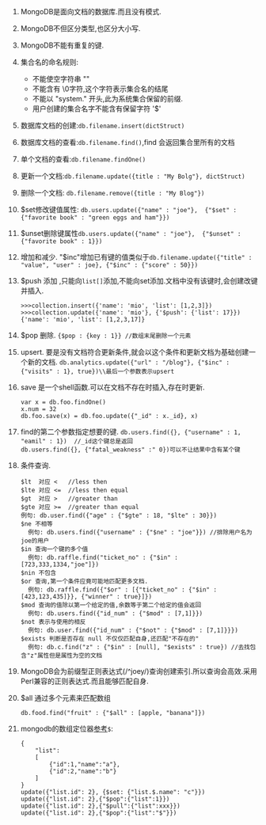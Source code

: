 1. MongoDB是面向文档的数据库.而且没有模式.
2. MongoDB不但区分类型,也区分大小写.
3. MongoDB不能有重复的键.
4. 集合名的命名规则:
	- 不能使空字符串 ""
	- 不能含有 \0字符,这个字符表示集合名的结尾
	- 不能以 "system." 开头,此为系统集合保留的前缀.
	- 用户创建的集合名字不能含有保留字符 '$'
5. 数据库文档的创建:`db.filename.insert(dictStruct)`
6. 数据库文档的查看:`db.filename.find()`,find 会返回集合里所有的文档
7. 单个文档的查看:`db.filename.findOne()`
8. 更新一个文档:`db.filename.update({title : "My Bolg"}, dictStruct)` 
9. 删除一个文档: `db.filename.remove({title : "My Blog"})`
10. $set修改键值属性: `db.users.update({"name" : "joe"}, 
			{"$set" : {"favorite book" : "green eggs and ham"}})`
11. $unset删除键属性`db.users.update({"name" : "joe"}, 
			{"$unset" : {"favorite book" : 1}})`
12. 增加和减少. "$inc"增加已有键的值类似于`db.filename.update({"title" : "value", "user" : joe}, {"$inc" : {"score" : 50}})`
13. $push 添加 ,只能向`list[]`添加,不能向set添加.文档中没有该键时,会创建改键并插入.

		>>>collection.insert({'name': 'mio', 'list': [1,2,3]})
        >>>collection.update({'name': 'mio'}, {'$push': {'list': 17}})
		{'name': 'mio', 'list': [1,2,3,17]}
14. $pop 删除. `{$pop : {key : 1}} //数组末尾删除一个元素`
15. upsert. 要是没有文档符合更新条件,就会以这个条件和更新文档为基础创建一个新的文档. `db.analytics.update({"url" : "/blog"}, {"$inc" : {"visits" : 1}, true})\\最后一个参数表示upsert`
16. save 是一个shell函数.可以在文档不存在时插入,存在时更新.  

		var x = db.foo.findOne()  
		x.num = 32  
		db.foo.save(x) = db.foo.update({"_id" : x._id}, x)  


17. find的第二个参数指定想要的键. `db.users.find({}, {"username" : 1, "eamil" : 1})  //_id这个键总是返回`  
`db.users.find({}, {"fatal_weakness" :" 0})可以不让结果中含有某个键`

18. 条件查询.

    	$lt  对应 <   //less then
		$lte 对应 <=  //less then equal
		$gt  对应 >   //greater than
		$gte 对应 >=  //greater than equal 
		例句: db.user.find({"age" : {"$gte" : 18, "$lte" : 30}})
	  	$ne 不相等
		  例句: db.users.find({"username" : {"$ne" : "joe"}}) //排除用户名为joe的用户 
		$in 查询一个键的多个值
		  例句: db.raffle.find("ticket_no" : {"$in" : [723,333,1334,"joe"]})
		$nin 不包含
		$or 查询,第一个条件应竟可能地匹配更多文档.
		  例句: db.raffle.find({"$or" : [{"ticket_no" : {"$in" : [423,123,435]}}, {"winner" : true}]})
		$mod 查询的值除以第一个给定的值,余数等于第二个给定的值会返回
		  例句: db.users.find({"id_num" : {"$mod" : [7,1]}})
		$not 表示与使用的相反
		  例句: db.user.find({"id_num" : {"$not" : {"$mod" : [7,1]}}})
		$exists 判断是否存在 null 不仅仅匹配自身,还匹配"不存在的"
		  例句: db.c.find("z" : {"$in" : [null], "$exists" : true}) //去找包含"z"属性但是属性为空的文档
19. MongoDB会为前缀型正则表达式(/^joey/)查询创建索引.所以查询会高效.采用Perl兼容的正则表达式.而且能够匹配自身.
20. $all 通过多个元素来匹配数组

		db.food.find("fruit" : {"$all" : [apple, "banana"]})
21. mongodb的数组定位器[参考](http://co-ding.com/?p=169)`$`:
		
		{
    		"list":
    		[
        		{"id":1,"name":"a"},
        		{"id":2,"name":"b"}
    		]
		}
		update({"list.id": 2}, {$set: {"list.$.name": "c"}})
		update({"list.id": 2},{"$pop":{"list":1}})
		update({"list.id": 2},{"$pull":{"list":xxx}})
    	update({"list.id": 2},{"$pop":{"list":"$"}})